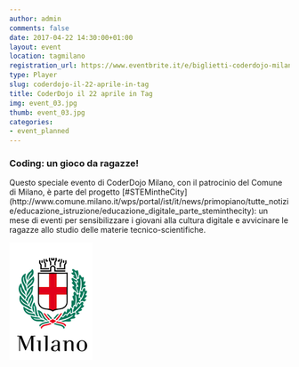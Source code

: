 ```yaml
---
author: admin
comments: false
date: 2017-04-22 14:30:00+01:00
layout: event
location: tagmilano
registration_url: https://www.eventbrite.it/e/biglietti-coderdojo-milano-e-steminthecity-tag-22-aprile-2017-33474133033
type: Player
slug: coderdojo-il-22-aprile-in-tag
title: CoderDojo il 22 aprile in Tag
img: event_03.jpg
thumb: event_03.jpg
categories:
- event_planned
---
```


<h3>Coding: un gioco da ragazze!</h3>
Questo speciale evento di CoderDojo Milano, con il patrocinio del Comune di Milano, è parte del progetto [#STEMintheCity](http://www.comune.milano.it/wps/portal/ist/it/news/primopiano/tutte_notizie/educazione_istruzione/educazione_digitale_parte_steminthecity): un mese di eventi per sensibilizzare i giovani alla cultura digitale e avvicinare le ragazze allo studio delle materie tecnico-scientifiche.
<p>
<img src="/assets/img/logo_comune_milano.png" alt="Comune di Milano" >

